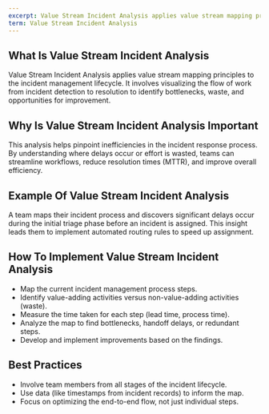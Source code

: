 ```yaml
---
excerpt: Value Stream Incident Analysis applies value stream mapping principles to the incident management lifecycle.
term: Value Stream Incident Analysis
---
```

## What Is Value Stream Incident Analysis

Value Stream Incident Analysis applies value stream mapping principles to the incident management lifecycle. It involves visualizing the flow of work from incident detection to resolution to identify bottlenecks, waste, and opportunities for improvement.

## Why Is Value Stream Incident Analysis Important

This analysis helps pinpoint inefficiencies in the incident response process. By understanding where delays occur or effort is wasted, teams can streamline workflows, reduce resolution times (MTTR), and improve overall efficiency.

## Example Of Value Stream Incident Analysis

A team maps their incident process and discovers significant delays occur during the initial triage phase before an incident is assigned. This insight leads them to implement automated routing rules to speed up assignment.

## How To Implement Value Stream Incident Analysis

- Map the current incident management process steps.
- Identify value-adding activities versus non-value-adding activities (waste).
- Measure the time taken for each step (lead time, process time).
- Analyze the map to find bottlenecks, handoff delays, or redundant steps.
- Develop and implement improvements based on the findings.

## Best Practices

- Involve team members from all stages of the incident lifecycle.
- Use data (like timestamps from incident records) to inform the map.
- Focus on optimizing the end-to-end flow, not just individual steps.